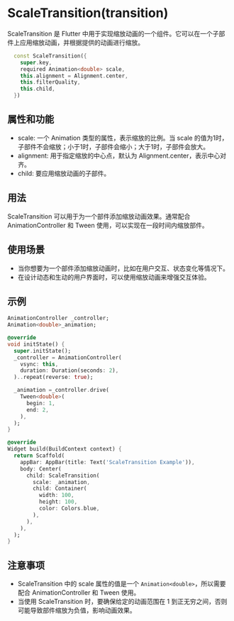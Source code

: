 # ScaleTransition(transition)

ScaleTransition 是 Flutter 中用于实现缩放动画的一个组件。它可以在一个子部件上应用缩放动画，并根据提供的动画进行缩放。

```dart
  const ScaleTransition({
    super.key,
    required Animation<double> scale,
    this.alignment = Alignment.center,
    this.filterQuality,
    this.child,
  })
```

## 属性和功能

- scale: 一个 Animation<double> 类型的属性，表示缩放的比例。当 scale 的值为1时，子部件不会缩放；小于1时，子部件会缩小；大于1时，子部件会放大。
- alignment: 用于指定缩放的中心点，默认为 Alignment.center，表示中心对齐。
- child: 要应用缩放动画的子部件。

## 用法

ScaleTransition 可以用于为一个部件添加缩放动画效果。通常配合 AnimationController 和 Tween 使用，可以实现在一段时间内缩放部件。

## 使用场景

- 当你想要为一个部件添加缩放动画时，比如在用户交互、状态变化等情况下。
- 在设计动态和生动的用户界面时，可以使用缩放动画来增强交互体验。

## 示例

```dart
AnimationController _controller;
Animation<double>_animation;

@override
void initState() {
  super.initState();
  _controller = AnimationController(
    vsync: this,
    duration: Duration(seconds: 2),
  )..repeat(reverse: true);

  _animation =_controller.drive(
    Tween<double>(
      begin: 1,
      end: 2,
    ),
  );
}

@override
Widget build(BuildContext context) {
  return Scaffold(
    appBar: AppBar(title: Text('ScaleTransition Example')),
    body: Center(
      child: ScaleTransition(
        scale: _animation,
        child: Container(
          width: 100,
          height: 100,
          color: Colors.blue,
        ),
      ),
    ),
  );
}
```

## 注意事项

- ScaleTransition 中的 scale 属性的值是一个 `Animation<double>`，所以需要配合 AnimationController 和 Tween 使用。
- 当使用 ScaleTransition 时，要确保给定的动画范围在 1 到正无穷之间，否则可能导致部件缩放为负值，影响动画效果。
